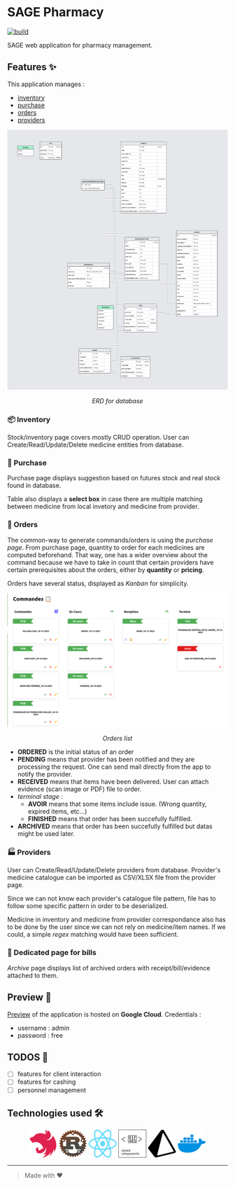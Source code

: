 # SAGE Pharmacy

[![build](https://github.com/acf-patrick/SAGE-pharmacy/actions/workflows/ci.yaml/badge.svg)](https://github.com/acf-patrick/SAGE-pharmacy/actions/workflows/ci.yaml)

SAGE web application for pharmacy management.

## Features ✨

This application manages :

<ul>
    <li><a href="#inventory">inventory</a></li>
    <li><a href="#purchase">purchase</a></li>
    <li><a href="#commands">orders</a></li>
    <li><a href="#providers">providers</a></li>
</ul>

<img src="./assets/UML.png" alt="UML" />
<p align="center"><em>ERD for database</em></p>

<h3 id="inventory">📦 Inventory</h3>
Stock/inventory page covers mostly CRUD operation. User can Create/Read/Update/Delete medicine entities from database.

<h3 id="purchase">🛒 Purchase</h3>
Purchase page displays suggestion based on futures stock and real stock found in database.

Table also displays a **select box** in case there are multiple matching between medicine from local invetory and medicine from provider.

<h3 id="commands">📝 Orders</h3>

The common-way to generate commands/orders is using the _purchase page_. From purchase page, quantity to order for each medicines are computed beforehand. That way, one has a wider overview about the command because we have to take in count that certain providers have certain prerequisites about the orders, either by **quantity** or **pricing**.

Orders have several status, displayed as _Kanban_ for simplicity.

<img src="./assets/orders.png" alt="orders" />
<p align="center"><em>Orders list</em></p>

- **ORDERED** is the initial status of an order
- **PENDING** means that provider has been notified and they are processing the request. One can send mail directly from the app to notify the provider.
- **RECEIVED** means that items have been delivered. User can attach evidence (scan image or PDF) file to order.
- _terminal stage_ :
  - **AVOIR** means that some items include issue. (Wrong quantity, expired items, etc...)
  - **FINISHED** means that order has been succefully fulfilled.
- **ARCHIVED** means that order has been succefully fulfilled but datas might be used later.

<h3 id="providers">🏭 Providers</h3>
User can Create/Read/Update/Delete providers from database. Provider's medicine catalogue can be imported as CSV/XLSX file from the provider page.

Since we can not know each provider's catalogue file pattern, file has to follow some specific pattern in order to be deserialized.

Medicine in inventory and medicine from provider correspondance also has to be done by the user since we can not rely on medicine/item names. If we could, a simple _regex_ matching would have been sufficient.

<h3 id="providers">🧾 Dedicated page for bills</h3>

_Archive_ page displays list of archived orders with receipt/bill/evidence attached to them.

## Preview 🚧

[Preview](http://34.168.203.141) of the application is hosted on **Google Cloud**. Credentials :

- username : admin
- password : free

## TODOS 📝

- [ ] features for client interaction
- [ ] features for cashing
- [ ] personnel management

## Technologies used 🛠️

<div align="center">
    <a href="https://nestjs.com/">
    <img width="64" height="64" src="./assets/nestjs.svg" alt="nestjs-icon" /></a>
    <a href="https://www.rust-lang.org/">
    <img width="64" height="64" src="./assets/rust.png" alt="rust-icon" /></a>
    <a href="https://react.dev/">
    <img width="64" height="64" src="./assets/react.svg" alt="react-icon" /></a>
    <a href="https://styled-components.com/">
    <img width="64" height="64" src="./assets/styled-components.svg" alt="styled-components-icon" /></a>
    <a href="https://www.prisma.io/">
    <img width="64" height="64" src="./assets/prisma.svg" alt="prisma-icon" /></a>
    <a href="https://www.docker.com/">
    <img width="64" height="64" src="./assets/docker.svg" alt="docker-icon" /></a>
</div>

<hr />

> Made with ❤️
